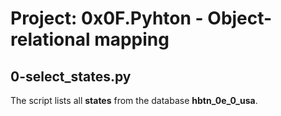 # Project: 0x0F.Pyhton - Object-relational mapping

## 0-select_states.py

The script lists all **states** from the database **hbtn_0e_0_usa**.